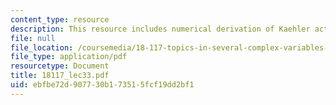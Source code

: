```yaml
---
content_type: resource
description: This resource includes numerical derivation of Kaehler action.
file: null
file_location: /coursemedia/18-117-topics-in-several-complex-variables-spring-2005/ebfbe72d907730b173515fcf19dd2bf1_18117_lec33.pdf
file_type: application/pdf
resourcetype: Document
title: 18117_lec33.pdf
uid: ebfbe72d-9077-30b1-7351-5fcf19dd2bf1
---
```

